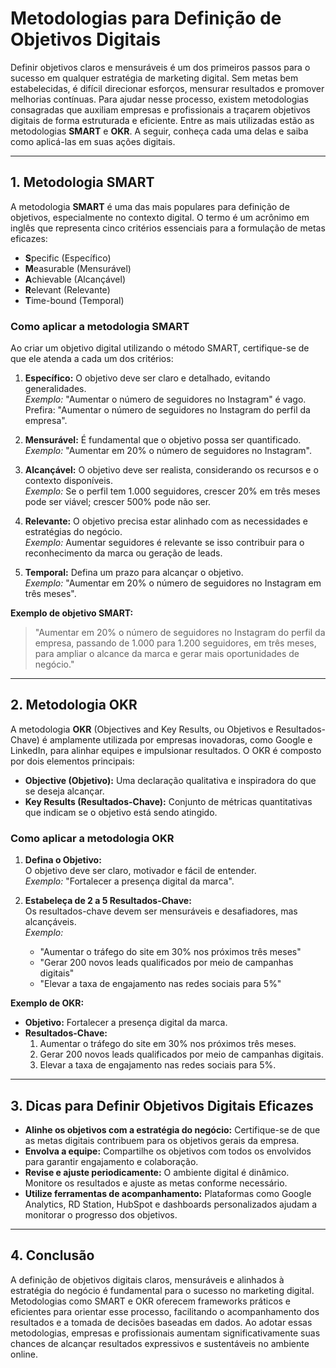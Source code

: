 # Metodologias para Definição de Objetivos Digitais

Definir objetivos claros e mensuráveis é um dos primeiros passos para o sucesso em qualquer estratégia de marketing digital. Sem metas bem estabelecidas, é difícil direcionar esforços, mensurar resultados e promover melhorias contínuas. Para ajudar nesse processo, existem metodologias consagradas que auxiliam empresas e profissionais a traçarem objetivos digitais de forma estruturada e eficiente. Entre as mais utilizadas estão as metodologias **SMART** e **OKR**. A seguir, conheça cada uma delas e saiba como aplicá-las em suas ações digitais.

---

## 1. Metodologia SMART

A metodologia **SMART** é uma das mais populares para definição de objetivos, especialmente no contexto digital. O termo é um acrônimo em inglês que representa cinco critérios essenciais para a formulação de metas eficazes:

- **S**pecific (Específico)
- **M**easurable (Mensurável)
- **A**chievable (Alcançável)
- **R**elevant (Relevante)
- **T**ime-bound (Temporal)

### Como aplicar a metodologia SMART

Ao criar um objetivo digital utilizando o método SMART, certifique-se de que ele atenda a cada um dos critérios:

1. **Específico:** O objetivo deve ser claro e detalhado, evitando generalidades.  
   *Exemplo:* "Aumentar o número de seguidores no Instagram" é vago. Prefira: "Aumentar o número de seguidores no Instagram do perfil da empresa".

2. **Mensurável:** É fundamental que o objetivo possa ser quantificado.  
   *Exemplo:* "Aumentar em 20% o número de seguidores no Instagram".

3. **Alcançável:** O objetivo deve ser realista, considerando os recursos e o contexto disponíveis.  
   *Exemplo:* Se o perfil tem 1.000 seguidores, crescer 20% em três meses pode ser viável; crescer 500% pode não ser.

4. **Relevante:** O objetivo precisa estar alinhado com as necessidades e estratégias do negócio.  
   *Exemplo:* Aumentar seguidores é relevante se isso contribuir para o reconhecimento da marca ou geração de leads.

5. **Temporal:** Defina um prazo para alcançar o objetivo.  
   *Exemplo:* "Aumentar em 20% o número de seguidores no Instagram em três meses".

**Exemplo de objetivo SMART:**  
> "Aumentar em 20% o número de seguidores no Instagram do perfil da empresa, passando de 1.000 para 1.200 seguidores, em três meses, para ampliar o alcance da marca e gerar mais oportunidades de negócio."

---

## 2. Metodologia OKR

A metodologia **OKR** (Objectives and Key Results, ou Objetivos e Resultados-Chave) é amplamente utilizada por empresas inovadoras, como Google e LinkedIn, para alinhar equipes e impulsionar resultados. O OKR é composto por dois elementos principais:

- **Objective (Objetivo):** Uma declaração qualitativa e inspiradora do que se deseja alcançar.
- **Key Results (Resultados-Chave):** Conjunto de métricas quantitativas que indicam se o objetivo está sendo atingido.

### Como aplicar a metodologia OKR

1. **Defina o Objetivo:**  
   O objetivo deve ser claro, motivador e fácil de entender.  
   *Exemplo:* "Fortalecer a presença digital da marca".

2. **Estabeleça de 2 a 5 Resultados-Chave:**  
   Os resultados-chave devem ser mensuráveis e desafiadores, mas alcançáveis.  
   *Exemplo:*
   - "Aumentar o tráfego do site em 30% nos próximos três meses"
   - "Gerar 200 novos leads qualificados por meio de campanhas digitais"
   - "Elevar a taxa de engajamento nas redes sociais para 5%"

**Exemplo de OKR:**

- **Objetivo:** Fortalecer a presença digital da marca.
- **Resultados-Chave:**
  1. Aumentar o tráfego do site em 30% nos próximos três meses.
  2. Gerar 200 novos leads qualificados por meio de campanhas digitais.
  3. Elevar a taxa de engajamento nas redes sociais para 5%.

---

## 3. Dicas para Definir Objetivos Digitais Eficazes

- **Alinhe os objetivos com a estratégia do negócio:** Certifique-se de que as metas digitais contribuem para os objetivos gerais da empresa.
- **Envolva a equipe:** Compartilhe os objetivos com todos os envolvidos para garantir engajamento e colaboração.
- **Revise e ajuste periodicamente:** O ambiente digital é dinâmico. Monitore os resultados e ajuste as metas conforme necessário.
- **Utilize ferramentas de acompanhamento:** Plataformas como Google Analytics, RD Station, HubSpot e dashboards personalizados ajudam a monitorar o progresso dos objetivos.

---

## 4. Conclusão

A definição de objetivos digitais claros, mensuráveis e alinhados à estratégia do negócio é fundamental para o sucesso no marketing digital. Metodologias como SMART e OKR oferecem frameworks práticos e eficientes para orientar esse processo, facilitando o acompanhamento dos resultados e a tomada de decisões baseadas em dados. Ao adotar essas metodologias, empresas e profissionais aumentam significativamente suas chances de alcançar resultados expressivos e sustentáveis no ambiente online.